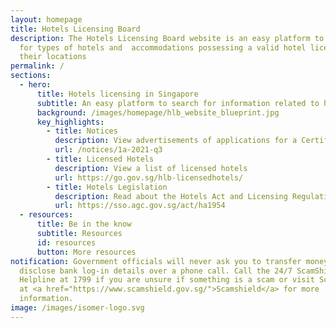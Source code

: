 ```yaml
---
layout: homepage
title: Hotels Licensing Board
description: The Hotels Licensing Board website is an easy platform to search
  for types of hotels and  accommodations possessing a valid hotel licence and
  their locations
permalink: /
sections:
  - hero:
      title: Hotels licensing in Singapore
      subtitle: An easy platform to search for information related to hotel licensing
      background: /images/homepage/hlb_website_blueprint.jpg
      key_highlights:
        - title: Notices
          description: View advertisements of applications for a Certificate of Registration
          url: /notices/1a-2021-q3
        - title: Licensed Hotels
          description: View a list of licensed hotels
          url: https://go.gov.sg/hlb-licensedhotels/
        - title: Hotels Legislation
          description: Read about the Hotels Act and Licensing Regulations
          url: https://sso.agc.gov.sg/act/ha1954
  - resources:
      title: Be in the know
      subtitle: Resources
      id: resources
      button: More resources
notification: Government officials will never ask you to transfer money or
  disclose bank log-in details over a phone call. Call the 24/7 ScamShield
  Helpline at 1799 if you are unsure if something is a scam or visit Scamshield
  at <a href="https://www.scamshield.gov.sg/">Scamshield</a> for more
  information.
image: /images/isomer-logo.svg
---
```

